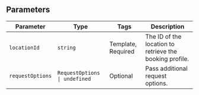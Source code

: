 ## Parameters

| Parameter | Type | Tags | Description |
|  --- | --- | --- | --- |
| `locationId` | `string` | Template, Required | The ID of the location to retrieve the booking profile. |
| `requestOptions` | `RequestOptions \| undefined` | Optional | Pass additional request options. |
